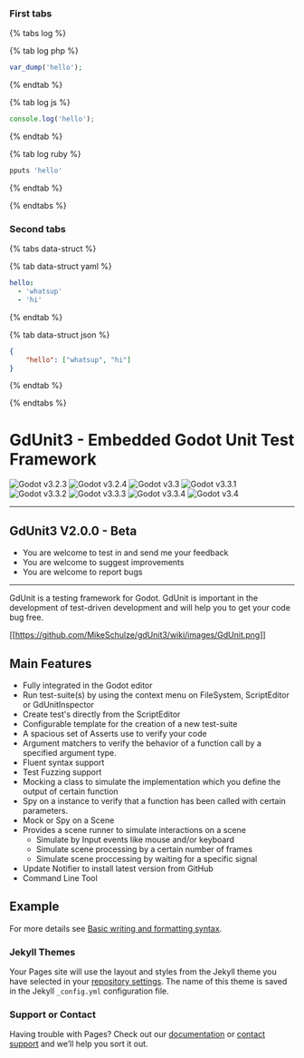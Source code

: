 
### First tabs

{% tabs log %}

{% tab log php %}
```php
var_dump('hello');
```
{% endtab %}

{% tab log js %}
```javascript
console.log('hello');
```
{% endtab %}

{% tab log ruby %}
```javascript
pputs 'hello'
```
{% endtab %}

{% endtabs %}

### Second tabs

{% tabs data-struct %}

{% tab data-struct yaml %}
```yaml
hello:
  - 'whatsup'
  - 'hi'
```
{% endtab %}

{% tab data-struct json %}
```json
{
    "hello": ["whatsup", "hi"]
}
```
{% endtab %}

{% endtabs %}



# GdUnit3 - Embedded Godot Unit Test Framework

![Godot v3.2.3](https://img.shields.io/badge/Godot-v3.2.3-%23478cbf?logo=godot-engine&logoColor=white)
![Godot v3.2.4](https://img.shields.io/badge/Godot-v3.2.4-%23478cbf?logo=godot-engine&logoColor=white)
![Godot v3.3](https://img.shields.io/badge/Godot-v3.3-%23478cbf?logo=godot-engine&logoColor=white)
![Godot v3.3.1](https://img.shields.io/badge/Godot-v3.3.1-%23478cbf?logo=godot-engine&logoColor=white)
![Godot v3.3.2](https://img.shields.io/badge/Godot-v3.3.2-%23478cbf?logo=godot-engine&logoColor=white)
![Godot v3.3.3](https://img.shields.io/badge/Godot-v3.3.3-%23478cbf?logo=godot-engine&logoColor=white)
![Godot v3.3.4](https://img.shields.io/badge/Godot-v3.3.4-%23478cbf?logo=godot-engine&logoColor=white)
![Godot v3.4](https://img.shields.io/badge/Godot-v3.4-%23478cbf?logo=godot-engine&logoColor=white)

***

## GdUnit3 V2.0.0 - Beta

* You are welcome to test in and send me your feedback
* You are welcome to suggest improvements
* You are welcome to report bugs

***

GdUnit is a testing framework for Godot. GdUnit is important in the development of test-driven development and will help you to get your code bug free.

[[https://github.com/MikeSchulze/gdUnit3/wiki/images/GdUnit.png]]

## Main Features

* Fully integrated in the Godot editor
* Run test-suite(s) by using the context menu on FileSystem, ScriptEditor or GdUnitInspector
* Create test's directly from the ScriptEditor
* Configurable template for the creation of a new test-suite
* A spacious set of Asserts use to verify your code
* Argument matchers to verify the behavior of a function call by a specified argument type.
* Fluent syntax support
* Test Fuzzing support
* Mocking a class to simulate the implementation which you define the output of certain function
* Spy on a instance to verify that a function has been called with certain parameters.
* Mock or Spy on a Scene 
* Provides a scene runner to simulate interactions on a scene 
  * Simulate by Input events like mouse and/or keyboard
  * Simulate scene processing by a certain number of frames
  * Simulate scene proccessing by waiting for a specific signal
* Update Notifier to install latest version from GitHub
* Command Line Tool


## Example


For more details see [Basic writing and formatting syntax](https://docs.github.com/en/github/writing-on-github/getting-started-with-writing-and-formatting-on-github/basic-writing-and-formatting-syntax).

### Jekyll Themes

Your Pages site will use the layout and styles from the Jekyll theme you have selected in your [repository settings](https://github.com/MikeSchulze/gdUnit3/settings/pages). The name of this theme is saved in the Jekyll `_config.yml` configuration file.

### Support or Contact

Having trouble with Pages? Check out our [documentation](https://docs.github.com/categories/github-pages-basics/) or [contact support](https://support.github.com/contact) and we’ll help you sort it out.

